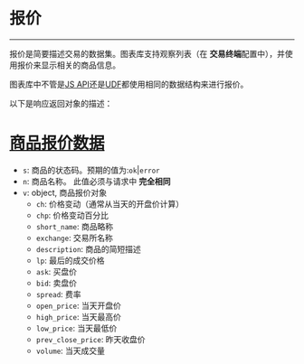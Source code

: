 # 报价

---

报价是简要描述交易的数据集。图表库支持观察列表（在 **交易终端**配置中），并使用报价来显示相关的商品信息。

图表库中不管是[JS API](/book/JS-Api.md)还是[UDF](/book/UDF.md)都使用相同的数据结构来进行报价。

以下是响应返回对象的描述：

# [商品报价数据](#商品报价数据)

* `s`: 商品的状态码。预期的值为:`ok`\|`error`
* `n`: 商品名称。 此值必须与请求中 **完全相同**
* `v`: object, 商品报价对象
  * `ch`: 价格变动（通常从当天的开盘价计算）
  * `chp`: 价格变动百分比
  * `short_name`: 商品略称
  * `exchange`: 交易所名称
  * `description`: 商品的简短描述
  * `lp`: 最后的成交价格
  * `ask`: 买盘价
  * `bid`: 卖盘价
  * `spread`: 费率
  * `open_price`: 当天开盘价
  * `high_price`: 当天最高价
  * `low_price`: 当天最低价
  * `prev_close_price`: 昨天收盘价
  * `volume`: 当天成交量



<!--stackedit_data:
eyJoaXN0b3J5IjpbLTE5NjAwNTA1MDBdfQ==
-->